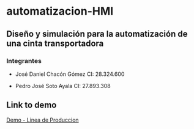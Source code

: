 # automatizacion-HMI

## Diseño y simulación para la automatización de una cinta transportadora

### Integrantes

- José Daniel Chacón Gómez
    CI: 28.324.600

- Pedro José Soto Ayala
    CI: 27.893.308


<!-- Add link to demo -->

## Link to demo
<!-- https://pedrosotto717.github.io/automatizacion-HMI/ -->
<a href="https://pedrosotto717.github.io/automatizacion-HMI/" target="_blank">Demo - Linea de Produccion</a>

